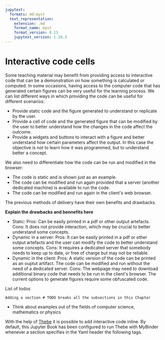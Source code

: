 ```yaml
---
jupytext:
  formats: md:myst
  text_representation:
    extension: .md
    format_name: myst
    format_version: 0.13
    jupytext_version: 1.10.3
---
```


# Interactive code cells

Some teaching material may benefit from providing access to interactive code
that can be a demonstration on how something is calculated or computed.
In some occasions, having access to the computer code that has generated certain
figures can be very useful for the learning process.
We can list different ways in which providing the code can be useful for
different scenarios:

- Provide static code and the figure generated to understand or replicate by
  the user.
- Provide a cell of code and the generated figure that can be modified by the
  user to better understand how the changes in the code affect the outcome.
- Provide a widgets and buttons to interact with a figure and better understand
  how certain parameters affect the output. In this case the objective is not
  to learn how it was programmed, but to understand better a concept.

We also need to differentiate how the code can be run and modified in the
browser:

- The code is static and is shown just as an example.
- The code can be modified and run again provided that a server (another
  dedicated machine) is available to run the code.
- The code can be modified and run again in the client's web browser.

The previous methods of delivery have their own benefits and drawbacks.

**Explain the drawbacks and bennefits here**

- Static: Pros: Can be easily printed in a pdf or other output artefacts. Cons:
  It does not provide interaction, which may be crucial to better understand
  some concepts.
- Dynamic in a server: Pros: It can be easily printed in a pdf or other output
  artefacts and the user can modify the code to better understand some
  concepts. Cons: It requires a dedicated server that somebody needs to keep up
  to date, or free of charge but may not be reliable.
- Dynamic in the client: Pros: A static version of the code can be printed as
  an ouptut artifact. The code can be modified and run without the need of a
  dedicated server. Cons: The webpage may need to download additional binary
  code that needs to be run in the client's browser. The current options to
  generate figures require some obfuscated code.


List of todos

```
Adding a section # TODO breaks all the subsections in this Chapter
```

- Think about examples out of the fields of computer science, mathematics or
  physics

With the help of [Thebe](https://thebe.readthedocs.io/en/stable/) it is
possible to add interactive code inline. By default, this Jupyter Book has been
configured to run Thebe with MyBinder whenever a section specifies in the Yaml
header the following tags.
